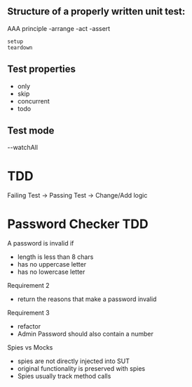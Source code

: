 ## Structure of a properly written unit test:

AAA principle
-arrange
-act
-assert

    setup
    teardown

## Test properties

- only
- skip
- concurrent
- todo

## Test mode

--watchAll

# TDD

Failing Test -> Passing Test -> Change/Add logic

# Password Checker TDD

A password is invalid if

- length is less than 8 chars
- has no uppercase letter
- has no lowercase letter

Requirement 2

- return the reasons that make a password invalid

Requirement 3

- refactor
- Admin Password should also contain a number

Spies vs Mocks

- spies are not directly injected into SUT
- original functionality is preserved with spies
- Spies usually track method calls
